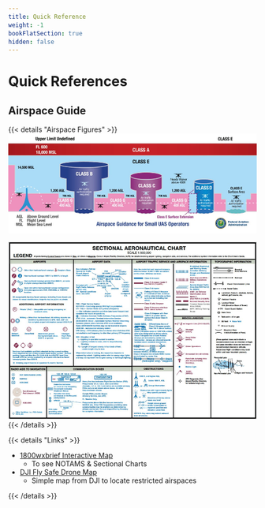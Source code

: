 ```yaml
---
title: Quick Reference
weight: -1
bookFlatSection: true
hidden: false
---
```


# Quick References

## Airspace Guide

{{< details "Airspace Figures" >}}
![FAA Airspace](airspace.jpg)

![Sectional Chart Reference](sectional.png)
{{< /details >}}

{{< details "Links" >}}

- [1800wxbrief Interactive Map](https://www.1800wxbrief.com/Website/interactiveMap;jsessionid=D7B76BAA0C4102BD644561CEDB9D95C8)
  - To see NOTAMS & Sectional Charts
- [DJI Fly Safe Drone Map](https://www.dji.com/mobile/flysafe/geo-map#)
  - Simple map from DJI to locate restricted airspaces

{{< /details >}}
